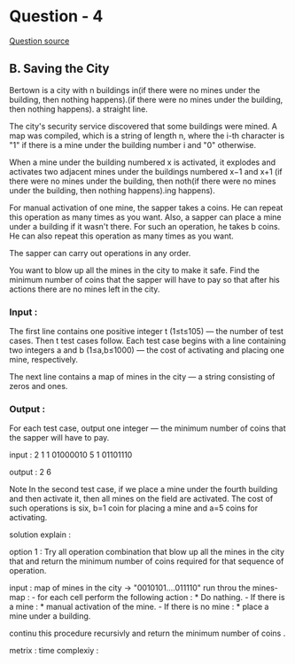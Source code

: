 # Question - 4
 
 [Question source](https://codeforces.com/problemset/problem/1443/B) 

## B. Saving the City

Bertown is a city with n buildings in(if there were no mines under the building, then nothing happens).(if there were no mines under the building, then nothing happens). a straight line.

The city's security service discovered that some buildings were mined. A map was compiled, which is a string of length n, where the i-th character is "1" if there is a mine under the building number i and "0" otherwise.

When a mine under the building numbered x is activated, it explodes and activates two adjacent mines under the buildings numbered x−1 and x+1 (if there were no mines under the building, then noth(if there were no mines under the building, then nothing happens).ing happens).

For manual activation of one mine, the sapper takes a coins. He can repeat this operation as many times as you want.
Also, a sapper can place a mine under a building if it wasn't there. For such an operation, he takes b coins. He can also repeat this operation as many times as you want.

The sapper can carry out operations in any order.

You want to blow up all the mines in the city to make it safe. Find the minimum number of coins that the sapper will have to pay so that after his actions there are no mines left in the city.

### Input :
The first line contains one positive integer t (1≤t≤105) — the number of test cases. Then t test cases follow.
Each test case begins with a line containing two integers a and b (1≤a,b≤1000) — the cost of activating and placing one mine, respectively.

The next line contains a map of mines in the city — a string consisting of zeros and ones.

### Output : 
For each test case, output one integer — the minimum number of coins that the sapper will have to pay.

input : 
2
1 1
01000010
5 1
01101110

output : 
2
6

Note
In the second test case, if we place a mine under the fourth building and then activate it, then all mines on the field are activated. The cost of such operations is six, b=1 coin for placing a mine and a=5 coins for activating.


solution explain :

option 1 :
Try all operation combination that blow up all the mines in the city that and return the minimum number of coins required for that sequence of operation.

input : map of mines in the city -> "0010101....011110"
run throu the mines-map :
    - for each cell perform the following action :
        * Do nathing.
        - If there is a mine :
            * manual activation of the mine.
        - If there is no mine :
            * place a mine under a building.

continu this procedure recursivly and return the minimum number of coins .








metrix :
 time complexiy :